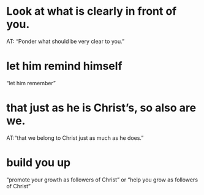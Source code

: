 #  Look at what is clearly in front of you. 
AT: “Ponder what should be very clear to you.”
#  let him remind himself 
“let him remember”
#  that just as he is Christ’s, so also are we. 
AT:“that we belong to Christ just as much as he does.”
#  build you up 
“promote your growth as followers of Christ” or “help you grow as followers
of Christ”

